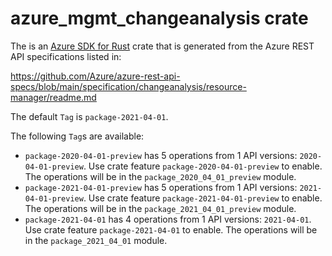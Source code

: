 # azure_mgmt_changeanalysis crate

The is an [Azure SDK for Rust](https://github.com/Azure/azure-sdk-for-rust) crate that is generated from the Azure REST API specifications listed in:

https://github.com/Azure/azure-rest-api-specs/blob/main/specification/changeanalysis/resource-manager/readme.md

The default `Tag` is `package-2021-04-01`.

The following `Tag`s are available:

- `package-2020-04-01-preview` has 5 operations from 1 API versions: `2020-04-01-preview`. Use crate feature `package-2020-04-01-preview` to enable. The operations will be in the `package_2020_04_01_preview` module.
- `package-2021-04-01-preview` has 5 operations from 1 API versions: `2021-04-01-preview`. Use crate feature `package-2021-04-01-preview` to enable. The operations will be in the `package_2021_04_01_preview` module.
- `package-2021-04-01` has 4 operations from 1 API versions: `2021-04-01`. Use crate feature `package-2021-04-01` to enable. The operations will be in the `package_2021_04_01` module.